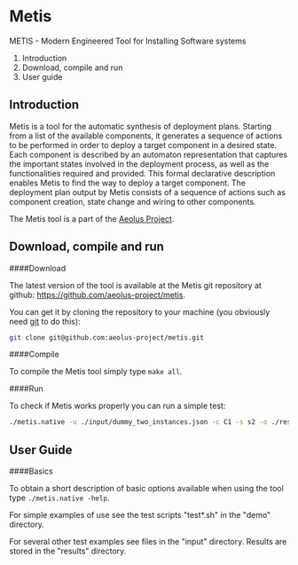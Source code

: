 Metis
=======

METIS - Modern Engineered Tool for Installing Software systems

1. Introduction
2. Download, compile and run
3. User guide

Introduction
------------

Metis is a tool for the automatic synthesis of deployment plans.
Starting from a list of the available components, it generates a sequence of actions to be performed in order to deploy a target component in a desired state. 
Each component is described by an automaton representation that captures the important states involved in the deployment process, as well as the functionalities required and provided.
This formal declarative description enables Metis to find the way to deploy a target component.
The deployment plan output by Metis consists of a sequence of actions such as component creation, state change and wiring to other components.

The Metis tool is a part of the [Aeolus Project](http://www.aeolus-project.org).


Download, compile and run
-------------------------

####Download

The latest version of the tool is available at the Metis git repository at github: https://github.com/aeolus-project/metis.

You can get it by cloning the repository to your machine (you obviously need [git](http://git-scm.com/) to do this):

```sh
git clone git@github.com:aeolus-project/metis.git
```

####Compile

To compile the Metis tool simply type `make all`.
<!---
There is also the possibility to compile a `VERBOSE` mode useful for debugging and seeing what happens at every step, by typing `make verbose`. 
-->

####Run

To check if Metis works properly you can run a simple test:

```sh
./metis.native -u ./input/dummy_two_instances.json -c C1 -s s2 -o ./results/dummy_two_instances_results.txt
```

User Guide
----------

####Basics

To obtain a short description of basic options available when using the tool type `./metis.native -help`.

For simple examples of use see the test scripts "test*.sh" in the "demo" 
directory.

For several other test examples see files in the "input" directory. 
Results are stored in the "results" directory.

